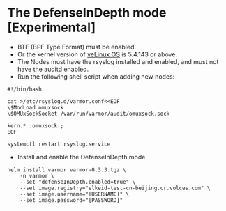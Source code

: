 # The DefenseInDepth mode [Experimental]
* BTF (BPF Type Format) must be enabled.
* Or the kernel version of [veLinux OS](https://www.volcengine.com/docs/6396/74967) is 5.4.143 or above.  
* The Nodes must have the rsyslog installed and enabled, and must not have the auditd enabled. 
* Run the following shell script when adding new nodes:
```
#!/bin/bash

cat >/etc/rsyslog.d/varmor.conf<<EOF
\$ModLoad omuxsock
\$OMUxSockSocket /var/run/varmor/audit/omuxsock.sock

kern.* :omuxsock:;
EOF

systemctl restart rsyslog.service
```
* Install and enable the DefenseInDepth mode
```
helm install varmor varmor-0.3.3.tgz \
    -n varmor \
    --set "defenseInDepth.enabled=true" \
    --set image.registry="elkeid-test-cn-beijing.cr.volces.com" \
    --set image.username="[USERNAME]" \
    --set image.password="[PASSWORD]"
```

